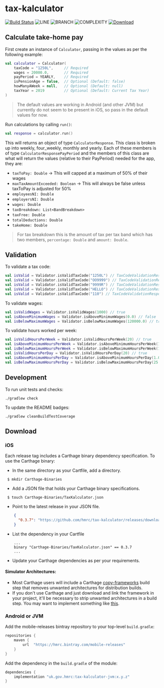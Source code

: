 
# tax-kalculator

[![Build Status](https://app.bitrise.io/app/cd7fb52c258b9273/status.svg?token=lntO8o4xz5AUEvLwVzbo3A&branch=master)](https://app.bitrise.io/app/cd7fb52c258b9273)
![LINE](https://img.shields.io/badge/line--coverage-98%25-brightgreen.svg)
![BRANCH](https://img.shields.io/badge/branch--coverage-92%25-brightgreen.svg)
![COMPLEXITY](https://img.shields.io/badge/complexity-1.54-brightgreen.svg)
[ ![Download](https://api.bintray.com/packages/hmrc/mobile-releases/tax-kalculator/images/download.svg) ](https://bintray.com/hmrc/mobile-releases/tax-kalculator/_latestVersion)

## Calculate take-home pay

First create an instance of `Calculator`, passing in the values as per the following example:

```kotlin
val calculator = Calculator(
    taxCode = "1250L",     // Required
    wages = 20000.0,       // Required
    payPeriod = YEARLY,    // Required
    isPensionAge = false,  // Optional (Default: false)
    howManyAWeek = null,   // Optional (Default: null)
    taxYear = 2019         // Optional (Default: Current Tax Year)
)
```

> The default values are working in Android (and other JVM) but currently do not seem to be present in iOS, so pass in the default values for now.

Run calculations by calling `run()`:

```kotlin
val response = calculator.run()
```

This will returns an object of type `CalculatorResponse`. This class is broken up into weekly, four_weekly, monthly and yearly. Each of these members is of type `CalculatorResponsePayPeriod` and the members of this class are what will return the values (relative to their PayPeriod) needed for the app, they are:

- `taxToPay: Double` -> This will capped at a maximum of 50% of their wages
- `maxTaxAmountExceeded: Boolean` -> This will always be false unless taxToPay is adjusted for 50%
- `employeesNI: Double`
- `employersNI: Double`
- `wages: Double`
- `taxBreakdown: List<BandBreakdown>`
- `taxFree: Double`
- `totalDeductions: Double`
- `takeHome: Double`

> For tax breakdown this is the amount of tax per tax band which has two members, `percentage: Double` and `amount: Double`.

## Validation

To validate a tax code:

```kotlin
val isValid = Validator.isValidTaxCode("1250L") // TaxCodeValidationResponse(true)
val isValid = Validator.isValidTaxCode("OO9999") // TaxCodeValidationResponse(false, ValidationError.WrongTaxCodePrefix)
val isValid = Validator.isValidTaxCode("9999R") // TaxCodeValidationResponse(false, ValidationError.WrongTaxCodeSuffix)
val isValid = Validator.isValidTaxCode("HELLO") // TaxCodeValidationResponse(false, ValidationError.WrongTaxCodeNumber)
val isValid = Validator.isValidTaxCode("110") // TaxCodeValidationResponse(false, ValidationError.Other)

```

To validate wages:

```kotlin
val isValidWages = Validator.isValidWages(1000) // true
val isAboveMinimumWages = Validator.isAboveMinimumWages(0.0) // false
val isBelowMaximumWages = Validator.isBelowMaximumWages(120000.0) // true
```

To validate hours worked per week:

```kotlin
val isValidHoursPerWeek = Validator.isValidHoursPerWeek(20) // true
val isAboveMinimumHoursPerWeek = Validator.isAboveMinimumHoursPerWeek(1.0) // true
val isBelowMaximumHoursPerWeek = Validator.isBelowMaximumHoursPerWeek(170.0) // false
val isValidHoursPerDay = Validator.isValidHoursPerDay(20) // true
val isAboveMinimumHoursPerDay = Validator.isAboveMinimumHoursPerDay(1.0) // true
val isBelowMaximumHoursPerDay = Validator.isBelowMaximumHoursPerDay(25.0) // false
```

## Development

To run unit tests and checks:

`./gradlew check`

To update the README badges:

`./gradlew cleanBuildTestCoverage`

## Download

### iOS

Each release tag includes a Carthage binary dependency specification. To use the Carthage binary:
* In the same directory as your Cartfile, add a directory.
```shell script
 $ mkdir Carthage-Binaries
``` 
* Add a JSON file that holds your Carthage binary specifications.
```shell script
 $ touch Carthage-Binaries/TaxKalculator.json
```
* Point to the latest release in your JSON file.
```json
    {
      "0.3.7": "https://github.com/hmrc/tax-kalculator/releases/download/0.3.7/TaxKalculator.framework.zip"
    }
```
* List the dependency in your Cartfile
```shell script
    ...
    binary "Carthage-Binaries/TaxKalculator.json" == 0.3.7
    ...
```
* Update your Carthage dependencies as per your requirements.

#### Simulator Architectures: 
* Most Carthage users will include a Carthage [copy-frameworks](https://www.raywenderlich.com/416-carthage-tutorial-getting-started) build step that removes unwanted architectures for 
distribution builds.
* If you don't use Carthage and just download and link the framework in your project, it'll be necessary to strip unwanted architectures in a build step.
You may want to implement something like [this](http://ikennd.ac/blog/2015/02/stripping-unwanted-architectures-from-dynamic-libraries-in-xcode/).

### Android or JVM

Add the mobile-releases bintray repository to your top-level `build.gradle`:

```groovy
repositories {
    maven {
        url  "https://hmrc.bintray.com/mobile-releases" 
    }
}
```

Add the dependency in the `build.gradle` of the module:

```groovy
dependencies {
    implementation "uk.gov.hmrc:tax-kalculator-jvm:x.y.z"
}
```

